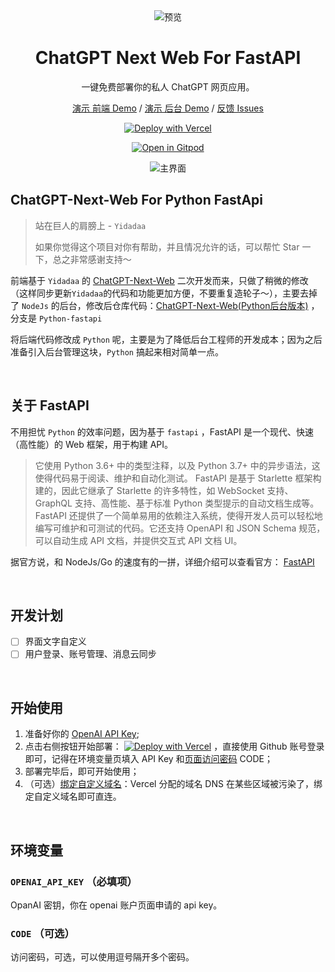 <div align="center">
<img src="https://raw.githubusercontent.com/iszhouhuabo/ChatGPT-Next-Web/main/docs/images/icon.svg" alt="预览"/>

<h1 align="center">ChatGPT Next Web For FastAPI</h1>

一键免费部署你的私人 ChatGPT 网页应用。

[演示 前端 Demo](https://zhb.chatools.online/) / [演示 后台 Demo](https://chatgpt-next-web-fastapi.vercel.app/) / [反馈 Issues](https://github.com/iszhouhuabo/chatgpt-next-web-fastapi/issues)

[![Deploy with Vercel](https://vercel.com/button)](https://vercel.com/new/clone?repository-url=https%3A%2F%2Fgithub.com%2FYidadaa%2FChatGPT-Next-Web&env=OPENAI_API_KEY&env=CODE&project-name=chatgpt-next-web&repository-name=ChatGPT-Next-Web)

[![Open in Gitpod](https://gitpod.io/button/open-in-gitpod.svg)](https://gitpod.io/#https://github.com/iszhouhuabo/chatgpt-next-web-fastapi)

![主界面](https://github.com/iszhouhuabo/ChatGPT-Next-Web/blob/main/docs/images/cover.png)

</div>

## ChatGPT-Next-Web For Python FastApi

> 站在巨人的肩膀上 - `Yidadaa`
>
> 如果你觉得这个项目对你有帮助，并且情况允许的话，可以帮忙 Star 一下，总之非常感谢支持～

前端基于 `Yidadaa` 的 [ChatGPT-Next-Web](https://github.com/Yidadaa/ChatGPT-Next-Web)
二次开发而来，只做了稍微的修改（这样同步更新`Yidadaa`的代码和功能更加方便，不要重复造轮子～），主要去掉了 `NodeJs`
的后台，修改后仓库代码：[ChatGPT-Next-Web(Python后台版本)](https://github.com/iszhouhuabo/ChatGPT-Next-Web)
，分支是 `Python-fastapi`

将后端代码修改成 `Python` 呢，主要是为了降低后台工程师的开发成本；因为之后准备引入后台管理这块，`Python` 搞起来相对简单一点。

<br/>

## 关于 FastAPI

不用担忧 `Python` 的效率问题，因为基于 `fastapi` ，FastAPI 是一个现代、快速（高性能）的 Web 框架，用于构建 API。
> 它使用 Python 3.6+ 中的类型注释，以及 Python 3.7+ 中的异步语法，这使得代码易于阅读、维护和自动化测试。
> FastAPI 是基于 Starlette 框架构建的，因此它继承了 Starlette 的许多特性，如 WebSocket 支持、GraphQL 支持、高性能、基于标准
> Python 类型提示的自动文档生成等。
> FastAPI 还提供了一个简单易用的依赖注入系统，使得开发人员可以轻松地编写可维护和可测试的代码。它还支持 OpenAPI 和 JSON
> Schema 规范，可以自动生成 API 文档，并提供交互式 API 文档 UI。

据官方说，和 NodeJs/Go 的速度有的一拼，详细介绍可以查看官方： [FastAPI](https://fastapi.tiangolo.com)

<br/>

## 开发计划

- [ ] 界面文字自定义
- [ ] 用户登录、账号管理、消息云同步

<br/>

## 开始使用

1. 准备好你的 [OpenAI API Key](https://platform.openai.com/account/api-keys);
2. 点击右侧按钮开始部署：
   [![Deploy with Vercel](https://vercel.com/button)](https://vercel.com/new/clone?repository-url=https://github.com/iszhouhuabo/chatgpt-next-web-fastapi&env=OPENAI_API_KEY&env=CODE&project-name=chatgpt-next-web&repository-name=ChatGPT-Next-Web)
   ，直接使用 Github 账号登录即可，记得在环境变量页填入 API Key 和[页面访问密码](#配置页面访问密码) CODE；
3. 部署完毕后，即可开始使用；
4. （可选）[绑定自定义域名](https://vercel.com/docs/concepts/projects/domains/add-a-domain)：Vercel 分配的域名 DNS
   在某些区域被污染了，绑定自定义域名即可直连。

<br/>

## 环境变量

### `OPENAI_API_KEY` （必填项）

OpanAI 密钥，你在 openai 账户页面申请的 api key。

### `CODE` （可选）

访问密码，可选，可以使用逗号隔开多个密码。
